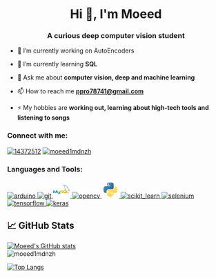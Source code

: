 <h1 align="center">Hi 👋, I'm Moeed</h1>
<h3 align="center">A curious deep computer vision student</h3>

- 🔭 I’m currently working on AutoEncoders

- 🌱 I’m currently learning **SQL**

- 💬 Ask me about **computer vision, deep and machine learning**

- 📫 How to reach me **ppro78741@gmail.com**

- ⚡ My hobbies are **working out, learning about high-tech tools and listening to songs**

<h3 align="left">Connect with me:</h3>
<p align="left">
<a href="https://stackoverflow.com/users/14372512" target="blank"><img align="center" src="https://raw.githubusercontent.com/rahuldkjain/github-profile-readme-generator/master/src/images/icons/Social/stack-overflow.svg" alt="14372512" height="30" width="40" /></a>
<a href="https://kaggle.com/moeed1mdnzh" target="blank"><img align="center" src="https://raw.githubusercontent.com/rahuldkjain/github-profile-readme-generator/master/src/images/icons/Social/kaggle.svg" alt="moeed1mdnzh" height="30" width="40" /></a>
</p>

<h3 align="left">Languages and Tools:</h3>
<p align="left"> <a href="https://www.arduino.cc/" target="_blank"> <img src="https://cdn.worldvectorlogo.com/logos/arduino-1.svg" alt="arduino" width="40" height="40"/> </a> <a href="https://git-scm.com/" target="_blank"> <img src="https://www.vectorlogo.zone/logos/git-scm/git-scm-icon.svg" alt="git" width="40" height="40"/> </a> <a href="https://www.mysql.com/" target="_blank"> <img src="https://raw.githubusercontent.com/devicons/devicon/master/icons/mysql/mysql-original-wordmark.svg" alt="mysql" width="40" height="40"/> </a> <a href="https://opencv.org/" target="_blank"> <img src="https://www.vectorlogo.zone/logos/opencv/opencv-icon.svg" alt="opencv" width="40" height="40"/> </a> <a href="https://www.python.org" target="_blank"> <img src="https://raw.githubusercontent.com/devicons/devicon/master/icons/python/python-original.svg" alt="python" width="40" height="40"/> </a> <a href="https://scikit-learn.org/" target="_blank"> <img src="https://upload.wikimedia.org/wikipedia/commons/0/05/Scikit_learn_logo_small.svg" alt="scikit_learn" width="40" height="40"/> </a> <a href="https://www.selenium.dev" target="_blank"> <img src="https://raw.githubusercontent.com/detain/svg-logos/780f25886640cef088af994181646db2f6b1a3f8/svg/selenium-logo.svg" alt="selenium" width="40" height="40"/> </a> <a href="https://www.tensorflow.org" target="_blank"> <img src="https://www.vectorlogo.zone/logos/tensorflow/tensorflow-icon.svg" alt="tensorflow" width="40" height="40"/> </a><a href="https://keras.io" target="_blank"> <img src="https://upload.wikimedia.org/wikipedia/commons/a/ae/Keras_logo.svg" alt="keras" width="40" height="40"/> </a> </p>

##  &#x1f4c8; GitHub Stats

[![Moeed's GitHub stats](https://github-readme-stats.vercel.app/api?username=Moeed1mdnzh&show_icons=true&theme=midnight-purple)](https://github.com/anuraghazra/github-readme-stats)
<br/>
<img align="center" src="https://github-readme-streak-stats.herokuapp.com/?user=moeed1mdnzh&theme=highcontrast" alt="moeed1mdnzh"/> </p>
[![Top Langs](https://github-readme-stats.vercel.app/api/top-langs/?username=Moeed1mdnzh&show_icons=true&theme=chartreuse-dark)](https://github.com/anuraghazra/github-readme-stats) </p>

